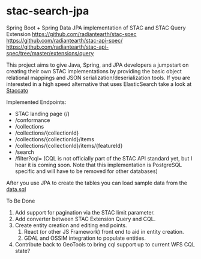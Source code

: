 # stac-search-jpa
Spring Boot + Spring Data JPA implementation of STAC and STAC Query Extension
https://github.com/radiantearth/stac-spec
https://github.com/radiantearth/stac-api-spec/
https://github.com/radiantearth/stac-api-spec/tree/master/extensions/query

This project aims to give Java, Spring, and JPA developers a jumpstart on creating their own STAC implementations by providing the basic object relational mappings and JSON serialization/deserialization tools.  If you are interested in a high speed alternative that uses ElasticSearch take a look at [Staccato](https://github.com/planetlabs/staccato/tree/master/staccato-elasticsearch/src/main/java/com/planet/staccato/es)

Implemented Endpoints:
* STAC landing page (/)
* /conformance
* /collections
* /collections/{collectionId}
* /collections/{collectionId}/items
* /collections/{collectionId}/items/{featureId}
* /search
* /filter?cql=  (CQL is not officially part of the STAC API standard yet, but I hear it is coming soon.  Note that this implementation is PostgreSQL specific and will have to be removed for other databases)

After you use JPA to create the tables you can load sample data from the [data.sql](https://github.com/turingtestfail/stac-search-jpa/blob/master/src/main/resources/data.sql)

To Be Done
1.  Add support for pagination via the STAC limit parameter.
2.  Add converter between STAC Extension Query and CQL.
3.  Create entity creation and editing end points.
    1.  React (or other JS Framework) front end to aid in entity creation.
    2.  GDAL and OSSIM integration to populate entities.
4.  Contribute back to GeoTools to bring cql support up to current WFS CQL state?

